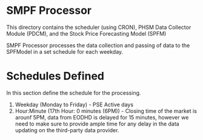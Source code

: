 # SMPF Processor
This directory contains the scheduler (using CRON), PHSM Data Collector Module (PDCM), and the Stock Price Forecasting Model (SPFM)

SMPF Processor processes the data collection and passing of data to the SPFModel in a set schedule for each weekday.

# Schedules Defined
In this section define the schedule for the processing.

1. Weekday (Monday to Friday) - PSE Active days
2. Hour:Minute    (17th Hour: 0 minutes (6PM)) - Closing time of the market is arounf 5PM, data from EODHD is delayed for 15 minutes, however we need to make sure to provide ample time for any delay in the data updating on the third-party data provider.
